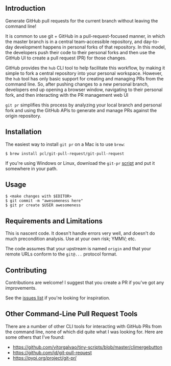 ## Introduction

Generate GitHub pull requests for the current branch without leaving the
command line!

It is common to use git + GitHub in a pull-request-focused manner, in which 
the master branch is in a central team-accessible repository, and day-to-day
development happens in personal forks of that repository. In this model, the
developers push their code to their personal forks and then use the GitHub
UI to create a pull request (PR) for those changes.

GitHub provides the `hub` CLI tool to help facilitate this workflow, by making
it simple to fork a central repository into your personal workspace. However,
the `hub` tool has only basic support for creating and managing PRs from the
command line. So, after pushing changes to a new personal branch, developers 
end up opening a browser window, navigating to their personal fork, and then 
interacting with the PR management web UI

`git pr` simplifies this process by analyzing your local branch and
personal fork and using the GitHub APIs to generate and manage PRs against
the origin repository.


## Installation

The easiest way to install `git pr` on a Mac is to use `brew`:

    $ brew install pcl/git-pull-request/git-pull-request

If you're using Windows or Linux, download the `git-pr`
[script](https://raw.githubusercontent.com/pcl/git-pull-request/master/git-pr)
and put it somewhere in your path.

## Usage

    $ <make changes with $EDITOR>
    $ git commit -m "awesomeness here"
    $ git pr create $USER awesomeness


## Requirements and Limitations

This is nascent code. It doesn't handle errors very well, and doesn't do 
much precondition analysis. Use at your own risk; YMMV; etc.

The code assumes that your upstream is named `origin` and that your remote
URLs conform to the `git@...` protocol format.


## Contributing

Contributions are welcome! I suggest that you create a PR if you've got
any improvements. 

See the [issues list](https://github.com/pcl/git-create-pr/issues) if 
you're looking for inspiration.


## Other Command-Line Pull Request Tools

There are a number of other CLI tools for interacting with GitHub PRs
from the command line, none of which did quite what I was looking
for. Here are some others that I've found:

- https://github.com/vitorgalvao/tiny-scripts/blob/master/climergebutton
- https://github.com/jd/git-pull-request
- https://pypi.org/project/git-pr/
